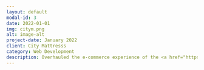 ```yaml
---
layout: default
modal-id: 3
date: 2022-01-01
img: citym.png
alt: image-alt
project-date: January 2022
client: City Mattresss
category: Web Development
description: Overhauled the e-commerce experience of the <a href="https://www.citymattress.com/">City Mattres website</a>, including a redesign of their front-end, new site enhancements to drive conversions and a new connector between their CMS and ERP to increase efficiencies in stock management.
---
```

